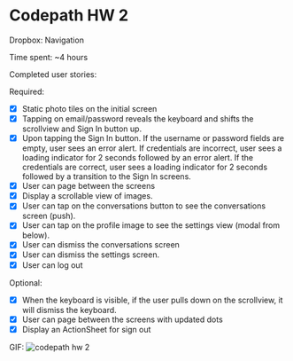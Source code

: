 # Codepath HW 2
Dropbox: Navigation

Time spent: ~4 hours

Completed user stories:

Required:
- [x] Static photo tiles on the initial screen
- [x] Tapping on email/password reveals the keyboard and shifts the scrollview and Sign In button up.
- [x] Upon tapping the Sign In button.
If the username or password fields are empty, user sees an error alert.
If credentials are incorrect, user sees a loading indicator for 2 seconds followed by an error alert.
If the credentials are correct, user sees a loading indicator for 2 seconds followed by a transition to the Sign In screens.
- [x] User can page between the screens
- [x] Display a scrollable view of images.
- [x] User can tap on the conversations button to see the conversations screen (push).
- [x] User can tap on the profile image to see the settings view (modal from below).
- [x] User can dismiss the conversations screen
- [x] User can dismiss the settings screen.
- [x] User can log out

Optional:
- [x] When the keyboard is visible, if the user pulls down on the scrollview, it will dismiss the keyboard.
- [x] User can page between the screens with updated dots
- [x] Display an ActionSheet for sign out

GIF:
![codepath hw 2](https://cloud.githubusercontent.com/assets/1860265/13035397/ee207afe-d303-11e5-812f-35723999b052.gif)
